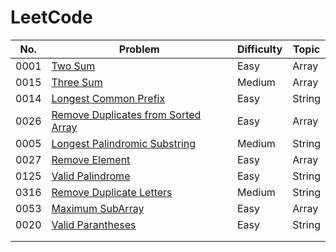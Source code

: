 # LeetCode



| No. | Problem | Difficulty | Topic |
| --- | ------- | ---------- | ----- |
| 0001|[Two Sum](https://github.com/harshp189/LeetCode/blob/main/Array/TwoSum.java)                                                               |  Easy          |  Array     |
| 0015|[Three Sum](https://github.com/harshp189/LeetCode/blob/main/Array/ThreeSum.java)                                                           |  Medium        |  Array     | 
| 0014|[Longest Common Prefix](https://github.com/harshp189/LeetCode/blob/main/String/LongestCommonPrefix.java)                                   |  Easy          |  String    |
| 0026|[Remove Duplicates from Sorted Array](https://github.com/harshp189/LeetCode/blob/main/Array/RemoveDuplicatesFromSortedArray.java)          |  Easy          |  Array     |
| 0005|[Longest Palindromic Substring](https://github.com/harshp189/LeetCode/blob/main/String/LongestPalindromicSubstring.java)                   |  Medium        |  String    |
| 0027|[Remove Element](https://github.com/harshp189/LeetCode/blob/main/Array/RemoveElement.java)                                                 |  Easy          |  Array     |
| 0125|[Valid Palindrome](https://github.com/harshp189/LeetCode/blob/main/String/ValidPalindrome.java)                                            |  Easy          |  String    |
| 0316|[Remove Duplicate Letters](https://github.com/harshp189/LeetCode/blob/main/String/RemoveDuplicateLetters.java)                             |  Medium        |  String    |
| 0053|[Maximum SubArray](https://github.com/harshp189/LeetCode/blob/main/Array/MaximumSubArray.java)                                             |  Easy          |  Array     |
| 0020|[Valid Parantheses](https://github.com/harshp189/LeetCode/blob/main/String/ValidParantheses.java)                                          |  Easy          |  String    |
|     |                             |          |      |
|     |                                            |            |       |
